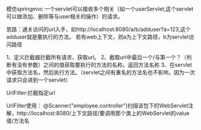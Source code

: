 模仿springmvc 一个servlet可以接收多个相关（如一个userServlet,这个servlet可以做添加、删除等与user相关的操作）的请求。

思路：通关访问的url入手，如http://localhost:8080/a/b/adduser?a=123,这个adduser就是要执行的方法。
若有web上下文，则a为上下文路径，b为servlet访问路径

1、定义拦截器拦截所有请求，获取url。
2、截取url中最后一个/与第一个？（判断有没有参数）之间的值获取要执行的方法的名称。返回方法名称
3、在servlet中获取方法名，然后执行方法。（servlet之间有重名的方法名也不影响，因为一次请求只会进到一个servlet）


UrlFilter:拦截指定url

UrlFilter使用：
@Scanner("employee.controller")扫描该包下的WebServlet注解，http://localhost:8080/上下文路径/要调用那个类上的WebServlet的value值/方法名
